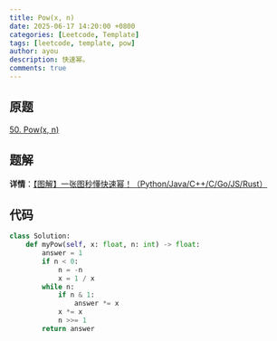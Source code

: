 ```yaml
---
title: Pow(x, n)
date: 2025-06-17 14:20:00 +0800
categories: [Leetcode, Template]
tags: [leetcode, template, pow]
author: ayou
description: 快速幂。
comments: true
---
```


## 原题
[50. Pow(x, n)](https://leetcode.cn/problems/powx-n/description/)

## 题解
**详情**：[【图解】一张图秒懂快速幂！（Python/Java/C++/C/Go/JS/Rust）](https://leetcode.cn/problems/powx-n/solutions/2858114/tu-jie-yi-zhang-tu-miao-dong-kuai-su-mi-ykp3i)

## 代码
```python
class Solution:
    def myPow(self, x: float, n: int) -> float:
        answer = 1
        if n < 0:
            n = -n
            x = 1 / x
        while n:
            if n & 1:
                answer *= x
            x *= x
            n >>= 1
        return answer
```
